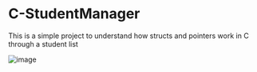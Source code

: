 # C-StudentManager
This is a simple project to understand how structs and pointers work in C through a student list

![image](https://github.com/OscarChavez99/C-StudentManager/assets/80979314/ef9472dd-3ad3-4eb1-8a64-87428468d4c6)
